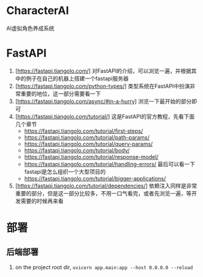 # CharacterAI
AI虚拟角色养成系统

# FastAPI
1. [https://fastapi.tiangolo.com/] 对FastAPI的介绍，可以浏览一遍，并根据其中的例子在自己的机器上搭建一个fastapi服务器
2. [https://fastapi.tiangolo.com/python-types/] 类型系统在FastAPI中扮演非常重要的地位，这一部分需要看一下
3. [https://fastapi.tiangolo.com/async/#in-a-hurry] 浏览一下最开始的部分即可
4. [https://fastapi.tiangolo.com/tutorial/] 这是FastAPI的官方教程，先看下面几个章节
   - https://fastapi.tiangolo.com/tutorial/first-steps/
   - https://fastapi.tiangolo.com/tutorial/path-params/
   - https://fastapi.tiangolo.com/tutorial/query-params/
   - https://fastapi.tiangolo.com/tutorial/body/
   - https://fastapi.tiangolo.com/tutorial/response-model/
   - https://fastapi.tiangolo.com/tutorial/handling-errors/
    最后可以看一下fastapi是怎么组织一个大型项目的
   - https://fastapi.tiangolo.com/tutorial/bigger-applications/
5. [https://fastapi.tiangolo.com/tutorial/dependencies/] 依赖注入同样是非常重要的部分，但是这一部分比较多，不用一口气看完，或者先浏览一遍，等开发需要的时候再来看

# 部署
## 后端部署
1. on the project root dir, `uvicorn app.main:app --host 0.0.0.0 --reload`